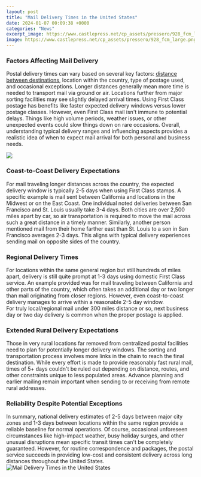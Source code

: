 ```yaml
---
layout: post
title: "Mail Delivery Times in the United States"
date: 2024-01-07 00:09:38 +0000
categories: "News"
excerpt_image: https://www.castlepress.net/cp_assets/pressero/928_fcm_large.png
image: https://www.castlepress.net/cp_assets/pressero/928_fcm_large.png
---
```


### Factors Affecting Mail Delivery
Postal delivery times can vary based on several key factors:
[distance between destinations](https://fistore.mysenprints.com/collection/albarado), location within the country, type of postage used, and occasional exceptions. Longer distances generally mean more time is needed to transport mail via ground or air. Locations further from major sorting facilities may see slightly delayed arrival times. 
Using First Class postage has benefits like faster expected delivery windows versus lower postage classes. However, even First Class mail isn't immune to potential delays. Things like high volume periods, weather issues, or other unexpected events could slow things down on rare occasions. 
Overall, understanding typical delivery ranges and influencing aspects provides a realistic idea of when to expect mail arrival for both personal and business needs.

![](https://www.castlepress.net/cp_assets/pressero/928_std_large.png)
### Coast-to-Coast Delivery Expectations 
For mail traveling longer distances across the country, the expected delivery window is typically 2-5 days when using First Class stamps. 
A specific example is mail sent between California and locations in the Midwest or on the East Coast. One individual noted deliveries between San Francisco and St. Louis usually take 3-4 days. Both cities are over 2,500 miles apart by car, so air transportation is required to move the mail across such a great distance in a timely manner.
Similarly, another person mentioned mail from their home farther east than St. Louis to a son in San Francisco averages 2-3 days. This aligns with typical delivery experiences sending mail on opposite sides of the country.
### Regional Delivery Times
For locations within the same general region but still hundreds of miles apart, delivery is still quite prompt at 1-3 days using domestic First Class service.
An example provided was for mail traveling between California and other parts of the country, which often takes an additional day or two longer than mail originating from closer regions. However, even coast-to-coast delivery manages to arrive within a reasonable 2-5 day window.  
For truly local/regional mail under 300 miles distance or so, next business day or two day delivery is common when the proper postage is applied.
### Extended Rural Delivery Expectations
Those in very rural locations far removed from centralized postal facilities need to plan for potentially longer delivery windows. The sorting and transportation process involves more links in the chain to reach the final destination.
While every effort is made to provide reasonably fast rural mail, times of 5+ days couldn't be ruled out depending on distance, routes, and other constraints unique to less populated areas. Advance planning and earlier mailing remain important when sending to or receiving from remote rural addresses.
### Reliability Despite Potential Exceptions  
In summary, national delivery estimates of 2-5 days between major city zones and 1-3 days between locations within the same region provide a reliable baseline for normal operations. 
Of course, occasional unforeseen circumstances like high-impact weather, busy holiday surges, and other unusual disruptions mean specific transit times can't be completely guaranteed. However, for routine correspondence and packages, the postal service succeeds in providing low-cost and consistent delivery across long distances throughout the United States.
![Mail Delivery Times in the United States](https://www.castlepress.net/cp_assets/pressero/928_fcm_large.png)